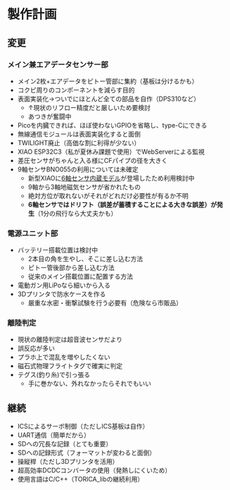 # 製作計画

## 変更
### メイン兼エアデータセンサー部
- メイン2枚+エアデータをピトー管部に集約（基板は分けるかも）
- コクピ周りのコンポーネントを減らす目的
- 表面実装化→ついでにほとんど全ての部品を自作（DPS310など）
  - ↑現状のリフロー精度だと厳しいため要検討
  - あつきが奮闘中
- Picoを内臓できれば、ほぼ使わないGPIOを省略し、type-Cにできる
- 無線通信モジュールは表面実装化すると面倒
- TWILIGHT廃止（高価な割に利得が少ない）
- XIAO ESP32C3（私が夏休み課題で使用）でWebServerによる監視
- 差圧センサがちゃんと入る様にCFパイプの径を大きく
- 9軸センサBNO055の利用については未確定
  - 新型XIAOに[6軸センサ内蔵モデル](https://www.switch-science.com/products/8146)が登場したため利用検討中
  - 9軸から3軸地磁気センサが省かれたもの
  - 絶対方位が取れないがそれがどれだけ必要性が有るか不明
  - **6軸センサではドリフト（誤差が蓄積することによる大きな誤差）が発生**（1分の飛行なら大丈夫かも）

### 電源ユニット部
- バッテリー搭載位置は検討中
  - 2本目の角を生やし、そこに差し込む方法
  - ピトー管後部から差し込む方法
  - 従来のメイン搭載位置に配置する方法
- 電動ガン用LiPoなら細いから入る
- 3Dプリンタで防水ケースを作る
  - 厳重な水密・衝撃試験を行う必要有（危険なら市販品）

### 離陸判定
- 現状の離陸判定は超音波センサだより
- 誤反応が多い
- プラホ上で混乱を増やしたくない
- 磁石式物理フライトタグで確実に判定
- テグス(釣り糸)で引っ張る
  - 手に巻かない、外れなかったらそれでもいい


## 継続
- ICSによるサーボ制御（ただしICS基板は自作）
- UART通信（簡単だから）
- SDへの冗長な記録（とても重要）
- SDへの記録形式（フォーマットが変わると面倒）
- 操縦桿（ただし3Dプリンタを活用）
- 超高効率DCDCコンバータの使用（発熱しにくいため）
- 使用言語はC/C++（TORICA_libの継続利用）
